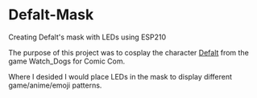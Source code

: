 # Defalt-Mask
Creating Defalt's mask with LEDs using ESP210 

The purpose of this project was to cosplay the character [Defalt](https://s-media-cache-ak0.pinimg.com/originals/95/4f/17/954f17104d1e1b11a824b0a152b0da4f.jpg) from the game Watch_Dogs for Comic Com. 

Where I desided I would place LEDs in the mask to display different game/anime/emoji patterns. 
